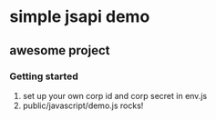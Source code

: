 # simple jsapi demo

## awesome project

### Getting started
1. set up your own corp id and corp secret in env.js
2. public/javascript/demo.js rocks!
